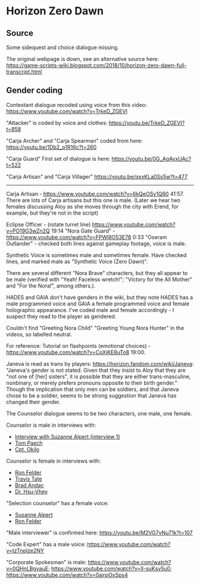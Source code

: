 # Horizon Zero Dawn

## Source

Some sidequest and choice dialogue missing.

The original webpage is down, see an alternative source here:
https://game-scripts-wiki.blogspot.com/2018/10/horizon-zero-dawn-full-transcript.html

## Gender coding

Contestant dialogue recoded using voice from this video: https://www.youtube.com/watch?v=TrkeD_ZGEVI

"Attacker" is coded by voice and clothes:
https://youtu.be/TrkeD_ZGEVI?t=858

"Carja Archer" and "Carja Spearman" coded from here:
https://youtu.be/1Db2_p1R16c?t=260

"Carja Guard" First set of dialogue is here:
https://youtu.be/0G_AgAyxUAc?t=522


"Carja Artisan" and "Carja Villager"
https://youtu.be/qxxKLa0Ss5w?t=477

-----
Carja Artisan - https://www.youtube.com/watch?v=6kQeOSy1Q60 41:57. There are lots of Carja artisans but this one is male. (Later we hear two females discussing Aloy as she moves through the city with Erend, for example, but they're not in the script)

Eclipse Officer - (rotate turret line) https://www.youtube.com/watch?v=PO19G3wZn2Q 19:14
"Nora Gate Guard" - https://www.youtube.com/watch?v=FPWl8O53E78 0:33
"Oseram Outlander" - checked both lines against gameplay footage, voice is male. 

Synthetic Voice is sometimes male and sometimes female. Have checked lines, and marked male as "Synthetic Voice (Zero Dawn)". 

There are several different "Nora Brave" characters, but they all appear to be male (verified with "Yeah! Faceless wretch!"; "Victory for the All Mother" and "For the Nora!", among others.). 

HADES and GAIA don't have genders in the wiki, but they note HADES has a male programmed voice and GAIA a female programmed voice and female holographic appearance. I've coded male and female accordingly - I suspect they read to the player as gendered. 

Couldn't find "Greeting Nora Child" "Greeting Young Nora Hunter" in the videos, so labelled neutral. 

For reference: Tutorial on flashpoints (emotional choices) - https://www.youtube.com/watch?v=CoXiKE8uTo8 19:00. 

Janeva is read as trans by players:
https://horizon.fandom.com/wiki/Janeva: "Janeva's gender is not stated. Given that they insist to Aloy that they are "not one of [her] sisters", it is possible that they are either trans-masculine, nonbinary, or merely prefers pronouns opposite to their birth gender." Though the implication that only men can be soldiers, and that Janeva chose to be a soldier, seems to be strong suggestion that Janeva has changed their gender.


The Counselor dialogue seems to be two characters, one male, one female.

Counselor is male in interviews with:

-  [Interview with Suzanne Alpert (interview 1)](https://www.youtube.com/watch?v=GL71rrtTZog)
-  [Tom Paech](https://www.youtube.com/watch?v=I0FRDIgN25I)
-  [Cpt. Okilo](https://www.youtube.com/watch?v=OvLlwEYtWTk)

Counselor is female in interviews with:

-  [Ron Felder](https://www.youtube.com/watch?v=gysl1BJKJMI)
-  [Travis Tate](https://www.youtube.com/watch?v=wk3su3Nvtdw)
-  [Brad Andac](https://www.youtube.com/watch?v=Q2arImOpHnM)
-  [Dr. Hsu-Vhey](https://www.youtube.com/watch?v=IULoVmslAfY)

"Selection counselor" has a female voice:

-  [Susanne Alpert](https://www.youtube.com/watch?v=SDOVPfaKEE8)
-  [Ron Felder](https://www.youtube.com/watch?v=SYmcauF7aSo)

"Male interviewer" is confirmed here: https://youtu.be/M2VG7vNu71k?t=107

"Code Expert" has a male voice: https://www.youtube.com/watch?v=tzTnpIze2NY

"Corporate Spokesman" is male: https://www.youtube.com/watch?v=0QHnLBgyauE; https://www.youtube.com/watch?v=II-suKsy5u0; https://www.youtube.com/watch?v=0ajrpOxSps4